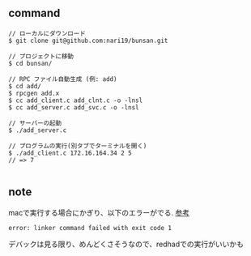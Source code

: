 
## command

```
// ローカルにダウンロード
$ git clone git@github.com:nari19/bunsan.git

// プロジェクトに移動
$ cd bunsan/

// RPC ファイル自動生成 (例: add)
$ cd add/
$ rpcgen add.x
$ cc add_client.c add_clnt.c -o -lnsl
$ cc add_server.c add_svc.c -o -lnsl

// サーバーの起動
$ ./add_server.c

// プログラムの実行(別タブでターミナルを開く)
$ ./add_client.c 172.16.164.34 2 5
// => 7
 
```

## note

macで実行する場合にかぎり、以下のエラーがでる.
[参考](https://qiita.com/aframeworks-blog/items/db45373e1ccb3c32fae3)

 `error: linker command failed with exit code 1`

 デバックは見る限り、めんどくさそうなので、redhadでの実行がいいかも